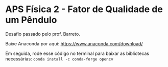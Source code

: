 # APS Física 2 - Fator de Qualidade de um Pêndulo

Desafio passado pelo prof. Barreto.

Baixe Anaconda por aqui: <https://www.anaconda.com/download/>

Em seguida, rode esse código no terminal para baixar as bibliotecas necessárias: `conda install -c conda-forge opencv`
